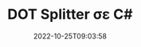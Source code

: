 ---
############################# Static ############################
layout: "auto-gen-merger"
date: 2022-10-25T09:03:58
draft: false
otherformats: dotm dotx epub html mht mhtml odp ods odt one otp ott pdf pps ppsx ppt

############################# Head ############################
head_title: "Διαχωρίστε το DOT σε πολλά αρχεία στο C#"
head_description: "Διαχωρίστε ένα αρχείο DOT σε πολλά αρχεία με βάση αριθμούς σελίδων, διαστήματα σελίδων, ζυγές ή μονές σελίδες χρησιμοποιώντας το API συγχώνευσης εγγράφων."

############################# Header ############################
title: "DOT Splitter σε C#"
description: "Διαχωρίστε το DOT με μερικές γραμμές κώδικα .NET."
bg_image: "https://cms.admin.containerize.com/templates/aspose/App_Themes/V3/images/bg/header1.png"
bg_overlay: false
button:
    enable: true
    icon: "fas fa-arrow-down"
    label: "Κατεβάστε δωρεάν δοκιμή"
    link: "https://downloads.groupdocs.com/merger/net"

############################# SubMenu ############################
submenu:
    enable: true

    left:
        img_alt: "GroupDocs.Merger for .NET"
        image: "https://cms.admin.containerize.com/templates/groupdocs/images/product-logos/90x90-noborder/groupdocs-merger-net.png"
        product: "GroupDocs.Merger"
        platform: ".NET"

    middle:
        button:

            # button loop
            - link: "https://apireference.groupdocs.com/merger/net"
              text: "Αναφορά API"

            # button loop
            - link: "https://github.com/groupdocs-merger"
              text: "Παραδείγματα κώδικα"

            # button loop
            - link: "https://products.groupdocs.app/merger/family"
              text: "Live Demos"

            # button loop
            - link: "https://purchase.groupdocs.com/pricing/merger/net"
              text: "Τιμολόγηση"

    right:
        link_download: "https://downloads.groupdocs.com/merger"
        link_learn: "https://docs.groupdocs.com/merger/net"
        link_buy: "https://purchase.groupdocs.com"

############################# About ############################
about:
    enable: true
    title: "Σχετικά με το API GroupDocs.Merger for .NET"
    content: |
        Η βιβλιοθήκη [GroupDocs.Merger for .NET](/el/merger/net/) προσφέρει μια απλή λύση για ασφαλή συγχώνευση και διαχωρισμό μεταξύ ενός ευρέος φάσματος μορφών εγγράφων, όπως PDF, Microsoft Office (Word, Excel, PowerPoint, OneNote), OpenDocument, HTML, εικόνες και πολλά άλλα σε εφαρμογές .NET. Προσθέτοντας μερικές μόνο γραμμές του κώδικα, εκτελέστε πολλές λειτουργίες εγγράφου, όπως μετακίνηση, αφαίρεση, περιστροφή, εναλλαγή, εξαγωγή ή αλλαγή του προσανατολισμού των σελίδων στα έγγραφα. Το API συγχώνευσης εγγράφων υποστηρίζει επίσης την προεπισκόπηση σελίδων εγγράφων ως εικόνα για την ανάλυση της δομής, της μορφοποίησης και του περιεχομένου του εγγράφου στη σελίδα.
        
        Το GroupDocs.Merger API είναι μια σωστή επιλογή για εταιρικές λύσεις που χρειάζονται δυνατότητες διαχωρισμού αρχείων. Αυτά τα API υποστηρίζονται καλά σε όλα τα μεγάλα λειτουργικά συστήματα και πλατφόρμες, συμπεριλαμβανομένου του .NET Framework, .NET Standard, .NET Core, Mono.

############################# Steps ############################
steps:
    enable: true
    title_left: "Διαχωρίστε DOT σελίδες αρχείου στο .NET"
    content_left: |
        [GroupDocs.Merger for .NET](/el/merger/net/) διευκολύνει τους προγραμματιστές του C# να χωρίσουν ένα μεμονωμένο αρχείο DOT σε πολλά προκύπτοντα αρχεία εφαρμόζοντας ένα λίγα εύκολα βήματα.
        
        * Εκκινήστε το **SplitOptions** με τη μορφή διαδρομής αρχείων εξόδου.
        * Δημιουργήστε νέα παρουσία του **Merger** και περάστε τη διαδρομή του εγγράφου προέλευσης ως παράμετρο κατασκευής.
        * Καλέστε το **Split** και περάστε το αντικείμενο **SplitOptions** για να αποθηκεύσετε τα προκύπτοντα έγγραφα.

    title_right: "Απαιτήσεις συστήματος"
    content_right: |
        Τα API GroupDocs.Merger for .NET υποστηρίζονται σε όλες τις μεγάλες πλατφόρμες και λειτουργικά συστήματα. Πριν εκτελέσετε τον παρακάτω κώδικα, βεβαιωθείτε ότι έχετε εγκαταστήσει τις ακόλουθες προϋποθέσεις στο σύστημά σας.

        * Λειτουργικά συστήματα: Microsoft Windows, Linux, MacOS
        * Περιβάλλοντα Ανάπτυξης: Visual Studio, Xamarin, MonoDevelop
        * πλαίσια: .NET Framework, .NET Standard, .NET Core, Mono
        * Κατεβάστε την πιο πρόσφατη έκδοση του GroupDocs.Merger for .NET από το [NuGet](https://www.nuget.org/packages/groupdocs.merger)
         
    code: |
     {{% merger/additional-styles %}}
     {{< merger/code-merger title="Πώς να χωρίσετε DOT αρχεία χρησιμοποιώντας παράδειγμα κώδικα C#">}}

        ```csharp    
        // Διαχωρίστε το αρχείο DOT χρησιμοποιώντας το GroupDocs.Merger API
        string filePath = "input.dot";
        string filePathOut = "output.dot";

        // Εκκινήστε την κλάση SplitOptions με μορφή διαδρομής αρχείων εξόδου
        SplitOptions splitOptions = new SplitOptions(filePathOut, new int[] { 3, 6, 8 });

        // Άμεση συγχώνευση με το έγγραφο εισαγωγής DOT
        using (Merger merger = new Merger(filePath))
          {
            // Καλέστε τη μέθοδο Split και περάστε το αντικείμενο SplitOptions για να αποθηκεύσετε τα προκύπτοντα έγγραφα
            merger.Split(splitOptions);
          }
        ```
     {{< /merger/code-merger >}}

############################# Demos ############################
demos:
    enable: true
    title: "Ζωντανές επιδείξεις - Διαχωρισμός αρχείων DOT στο Διαδίκτυο"
    content: |
       Διαχωρίστε το αρχείο DOT τώρα, μεταβαίνοντας στον ιστότοπο [GroupDocs.Merger Live Demos](https://products.groupdocs.app/splitter/dot).
       Η ζωντανή επίδειξη έχει τα ακόλουθα πλεονεκτήματα.
        
############################# About Formats ############################
about_formats:
    enable: true

############################# More Formats ############################
more_formats:
    enable: true
    title: "Διαίρεση αρχείου άλλων μορφών"
    content: |
        Το API συγχώνευσης και διαίρεσης εγγράφων του .NET για μορφές αρχείων και εικόνες. Διαχωρίστε μερικές από τις δημοφιλείς μορφές αρχείων όπως αναφέρεται παρακάτω.

############################# Back to top ###############################
back_to_top:
    enable: true
---